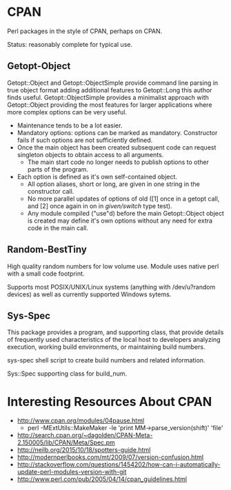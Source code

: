 # CPAN
Perl packages in the style of CPAN, perhaps on CPAN.

Status: reasonably complete for typical use.

## Getopt-Object
Getopt::Object and Getopt::ObjectSimple provide command line parsing 
in true object format adding additional features to Getopt::Long this
author finds useful. Getopt::ObjectSimple provides a minimalist
approach with Getopt::Object providing the most features for
larger applications where more complex options can be very useful. 

* Maintenance tends to be a lot easier.
* Mandatory options: options can be marked as mandatory. Constructor fails if such options are not sufficiently defined.
* Once the main object has been created subsequent code can request singleton objects to obtain access to all arguments. 
   * The main start code no longer needs to publish options to other parts of the program.
* Each option is defined as it's own self-contained object. 
   * All option aliases, short or long, are given in one string in the constructor call.
   * No more parallel updates of options of old ([1] once in a getopt call, and [2] once again in on in *given/switch* type test).
   * Any module compiled ("use"d) before the main Getopt::Object object is created may define it's own options without any need for extra code in the main call.

## Random-BestTiny
High quality random numbers for low volume use. 
Module uses native perl with a small code footprint.

Supports most POSIX/UNIX/Linux systems (anything with /dev/u?random devices) as well as currently supported Windows sytems.


## Sys-Spec
This package provides a program, and supporting class, that 
provide details of frequently used characteristics of the
local host to developers analyzing execution, working build 
environments, or maintaining build numbers.

  sys-spec  shell script to create build numbers and related information.

  Sys::Spec supporting class for build_num.


# Interesting Resources About CPAN

* http://www.cpan.org/modules/04pause.html
  * perl -MExtUtils::MakeMaker -le 'print MM->parse_version(shift)' 'file'
* http://search.cpan.org/~dagolden/CPAN-Meta-2.150005/lib/CPAN/Meta/Spec.pm 
* http://neilb.org/2015/10/18/spotters-guide.html
* http://modernperlbooks.com/mt/2009/07/version-confusion.html
* http://stackoverflow.com/questions/1454202/how-can-i-automatically-update-perl-modules-version-with-git
* http://www.perl.com/pub/2005/04/14/cpan_guidelines.html
